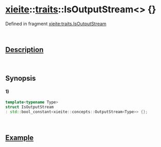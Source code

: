 # [xieite](../../xieite.md)\:\:[traits](../../traits.md)\:\:IsOutputStream\<\> \{\}
Defined in fragment [xieite:traits.IsOutputStream](../../../src/traits/is_output_stream.cpp)

&nbsp;

## [Description](../concepts/output_stream.md#Description)

&nbsp;

## Synopsis
#### 1)
```cpp
template<typename Type>
struct IsOutputStream
: std::bool_constant<xieite::concepts::OutputStream<Type>> {};
```

&nbsp;

## [Example](../concepts/output_stream.md#Example)
